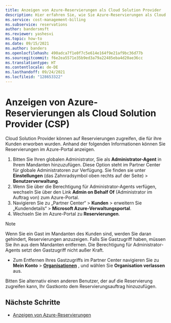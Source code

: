 ```yaml
---
title: Anzeigen von Azure-Reservierungen als Cloud Solution Provider
description: Hier erfahren Sie, wie Sie Azure-Reservierungen als Cloud Solution Provider anzeigen können.
ms.service: cost-management-billing
ms.subservice: reservations
author: bandersmsft
ms.reviewer: yashesvi
ms.topic: how-to
ms.date: 09/15/2021
ms.author: banders
ms.openlocfilehash: 490adca7f1e0f7c5e614e164f9e21af9bc36d77b
ms.sourcegitcommit: f6e2ea5571e35b9ed3a79a22485eba4d20ae36cc
ms.translationtype: HT
ms.contentlocale: de-DE
ms.lasthandoff: 09/24/2021
ms.locfileid: "128653322"
---
```

# <a name="view-azure-reservations-as-a-cloud-solution-provider-csp"></a>Anzeigen von Azure-Reservierungen als Cloud Solution Provider (CSP)

Cloud Solution Provider können auf Reservierungen zugreifen, die für ihre Kunden erworben wurden. Anhand der folgenden Informationen können Sie Reservierungen im Azure-Portal anzeigen.

1. Bitten Sie Ihren globalen Administrator, Sie als **Administrator-Agent** in Ihrem Mandanten hinzuzufügen.
    Diese Option steht im Partner Center für globale Administratoren zur Verfügung. Sie finden sie unter **Einstellungen** (das Zahnradsymbol oben rechts auf der Seite) > **Benutzerverwaltung**.  
1. Wenn Sie über die Berechtigung für Administrator-Agents verfügen, wechseln Sie über den Link **Admin on Behalf Of** (Administrator im Auftrag von) zum Azure-Portal.
1. Navigieren Sie zu „Partner Center“ > **Kunden** > erweitern Sie „Kundendetails“ > **Microsoft Azure-Verwaltungsportal**.
1. Wechseln Sie im Azure-Portal zu **Reservierungen**.

> [!NOTE]
> Wenn Sie ein Gast im Mandanten des Kunden sind, werden Sie daran gehindert, Reservierungen anzuzeigen. Falls Sie Gastzugriff haben, müssen Sie ihn aus dem Mandanten entfernen. Die Berechtigung für Administrator-Agents setzt den Gastzugriff nicht außer Kraft.

- Zum Entfernen Ihres Gastzugriffs im Partner Center navigieren Sie zu **Mein Konto** >  **[Organisationen](https://myaccount.microsoft.com/organizations)** , und wählen Sie **Organisation verlassen** aus.

Bitten Sie alternativ einen anderen Benutzer, der auf die Reservierung zugreifen kann, Ihr Gastkonto dem Reservierungsauftrag hinzuzufügen.

## <a name="next-steps"></a>Nächste Schritte

- [Anzeigen von Azure-Reservierungen](view-reservations.md)